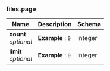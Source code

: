 
<a name="files-page"></a>
### files.page

|Name|Description|Schema|
|---|---|---|
|**count**  <br>*optional*|**Example** : `0`|integer|
|**limit**  <br>*optional*|**Example** : `0`|integer|



